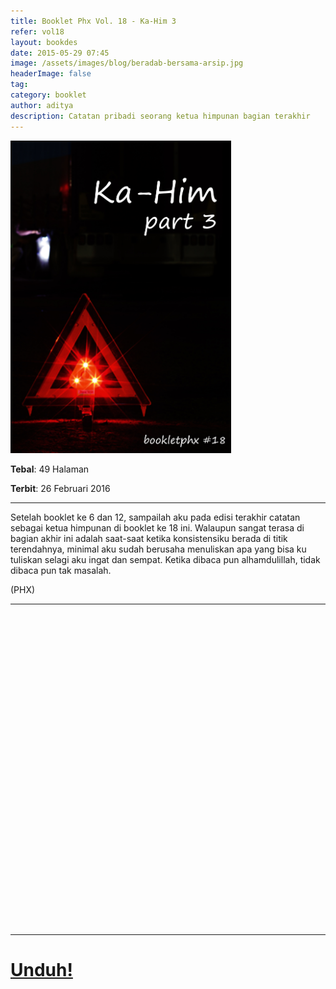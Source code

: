 ```yaml
---
title: Booklet Phx Vol. 18 - Ka-Him 3
refer: vol18
layout: bookdes
date: 2015-05-29 07:45
image: /assets/images/blog/beradab-bersama-arsip.jpg
headerImage: false
tag:
category: booklet
author: aditya
description: Catatan pribadi seorang ketua himpunan bagian terakhir
---
```


<img class="image" src="/assets/images/cover/booklet18.jpg" alt="__" height="500px">

__Tebal__: 49 Halaman

__Terbit__: 26 Februari 2016

***

Setelah booklet ke 6 dan 12, sampailah aku pada edisi terakhir catatan sebagai ketua himpunan di booklet ke 18 ini. Walaupun sangat terasa di bagian akhir ini adalah saat-saat ketika konsistensiku berada di titik terendahnya, minimal aku sudah berusaha menuliskan apa yang bisa ku tuliskan selagi aku ingat dan sempat. Ketika dibaca pun alhamdulillah, tidak dibaca pun tak masalah.

(PHX)

***

<div data-configid="7319434/60844434" style="width:100%; height:500px;" class="issuuembed"></div>
<script type="text/javascript" src="//e.issuu.com/embed.js" async="true"></script>

***

# [Unduh!][akses]

[akses]: https://www.dropbox.com/s/6glujjan23diskl/%2318%20Ka-Him.pdf?dl=0
